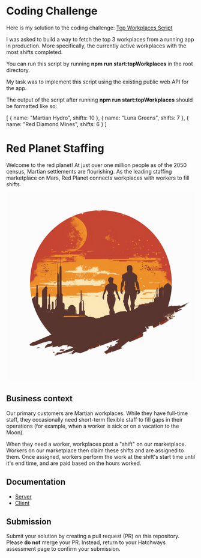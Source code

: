 # Coding Challenge
Here is my solution to the coding challenge:
[Top Workplaces Script](server/src/scripts/top-workplaces.ts)

I was asked to build a way to fetch the top 3 workplaces from a running app in production. More specifically, the currently active workplaces with the most shifts completed. 

You can run this script by running **npm run start:topWorkplaces** in the root directory.

My task was to implement this script using the existing public web API for the app.

The output of the script after running **npm run start:topWorkplaces** should be formatted like
so:

[
 { name: "Martian Hydro", shifts: 10 },
 { name: "Luna Greens", shifts: 7 },
 { name: "Red Diamond Mines", shifts: 6 }
]


# Red Planet Staffing

Welcome to the red planet! At just over one million people as of the 2050 census, Martian settlements are flourishing. As the leading staffing marketplace on Mars, Red Planet connects workplaces with workers to fill shifts.

![Red Planet Staffing](./assets/red-planet.webp)

## Business context

Our primary customers are Martian workplaces. While they have full-time staff, they occasionally need short-term flexible staff to fill gaps in their operations (for example, when a worker is sick or on a vacation to the Moon).

When they need a worker, workplaces post a "shift" on our marketplace. Workers on our marketplace then claim these shifts and are assigned to them. Once assigned, workers perform the work at the shift's start time until it's end time, and are paid based on the hours worked.

## Documentation

- [Server](./server/README.md)
- [Client](./client/README.md)

## Submission

Submit your solution by creating a pull request (PR) on this repository. Please **do not** merge your PR. Instead, return to your Hatchways assessment page to confirm your submission.
